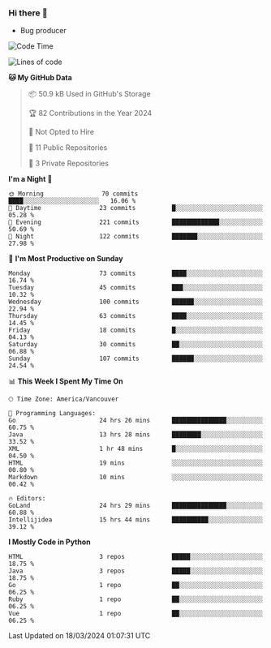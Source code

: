 ### Hi there 👋
* Bug producer


<!--START_SECTION:waka-->
![Code Time](http://img.shields.io/badge/Code%20Time-1%2C163%20hrs%2032%20mins-blue)

![Lines of code](https://img.shields.io/badge/From%20Hello%20World%20I%27ve%20Written-105.1%20thousand%20lines%20of%20code-blue)

**🐱 My GitHub Data** 

> 📦 50.9 kB Used in GitHub's Storage 
 > 
> 🏆 82 Contributions in the Year 2024
 > 
> 🚫 Not Opted to Hire
 > 
> 📜 11 Public Repositories 
 > 
> 🔑 3 Private Repositories 
 > 
**I'm a Night 🦉** 

```text
🌞 Morning                70 commits          ████░░░░░░░░░░░░░░░░░░░░░   16.06 % 
🌆 Daytime                23 commits          █░░░░░░░░░░░░░░░░░░░░░░░░   05.28 % 
🌃 Evening                221 commits         █████████████░░░░░░░░░░░░   50.69 % 
🌙 Night                  122 commits         ███████░░░░░░░░░░░░░░░░░░   27.98 % 
```
📅 **I'm Most Productive on Sunday** 

```text
Monday                   73 commits          ████░░░░░░░░░░░░░░░░░░░░░   16.74 % 
Tuesday                  45 commits          ███░░░░░░░░░░░░░░░░░░░░░░   10.32 % 
Wednesday                100 commits         ██████░░░░░░░░░░░░░░░░░░░   22.94 % 
Thursday                 63 commits          ████░░░░░░░░░░░░░░░░░░░░░   14.45 % 
Friday                   18 commits          █░░░░░░░░░░░░░░░░░░░░░░░░   04.13 % 
Saturday                 30 commits          ██░░░░░░░░░░░░░░░░░░░░░░░   06.88 % 
Sunday                   107 commits         ██████░░░░░░░░░░░░░░░░░░░   24.54 % 
```


📊 **This Week I Spent My Time On** 

```text
🕑︎ Time Zone: America/Vancouver

💬 Programming Languages: 
Go                       24 hrs 26 mins      ███████████████░░░░░░░░░░   60.75 % 
Java                     13 hrs 28 mins      ████████░░░░░░░░░░░░░░░░░   33.52 % 
XML                      1 hr 48 mins        █░░░░░░░░░░░░░░░░░░░░░░░░   04.50 % 
HTML                     19 mins             ░░░░░░░░░░░░░░░░░░░░░░░░░   00.80 % 
Markdown                 10 mins             ░░░░░░░░░░░░░░░░░░░░░░░░░   00.42 % 

🔥 Editors: 
GoLand                   24 hrs 29 mins      ███████████████░░░░░░░░░░   60.88 % 
Intellijidea             15 hrs 44 mins      ██████████░░░░░░░░░░░░░░░   39.12 % 
```

**I Mostly Code in Python** 

```text
HTML                     3 repos             █████░░░░░░░░░░░░░░░░░░░░   18.75 % 
Java                     3 repos             █████░░░░░░░░░░░░░░░░░░░░   18.75 % 
Go                       1 repo              ██░░░░░░░░░░░░░░░░░░░░░░░   06.25 % 
Ruby                     1 repo              ██░░░░░░░░░░░░░░░░░░░░░░░   06.25 % 
Vue                      1 repo              ██░░░░░░░░░░░░░░░░░░░░░░░   06.25 % 
```




 Last Updated on 18/03/2024 01:07:31 UTC
<!--END_SECTION:waka-->
